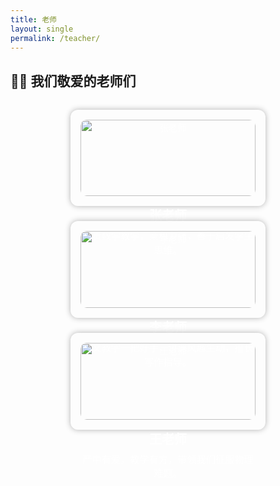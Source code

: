 ```yaml
---
title: 老师
layout: single
permalink: /teacher/
---
```


<style>
.teacher-section {
  display: flex;
  flex-wrap: wrap;
  gap: 1.5rem;
  justify-content: center;
  margin-top: 2rem;
}

.teacher-card {
  background-color: rgba(255, 255, 255, 0.08);
  border-radius: 12px;
  width: 280px;
  padding: 1rem;
  text-align: center;
  box-shadow: 0 0 10px rgba(0,0,0,0.3);
  color: #fff;
  transition: transform 0.3s ease;
}

.teacher-card:hover {
  transform: translateY(-6px);
}

.teacher-card img {
  width: 100%;
  height: auto;
  border-radius: 10px;
  margin-bottom: 1rem;
}

.teacher-name {
  font-size: 1.25rem;
  font-weight: bold;
  margin-bottom: 0.5rem;
}

.teacher-intro {
  font-size: 0.95rem;
  line-height: 1.5;
}
</style>

## 👨‍🏫 我们敬爱的老师们

<div class="teacher-section">

  <div class="teacher-card">
    <img src="https://你的图床链接1.jpg" alt="张老师">
    <div class="teacher-name">张老师</div>
    <div class="teacher-intro">负责数学教学，亲和力强，善于启发学生思维。</div>
  </div>

  <div class="teacher-card">
    <img src="https://你的图床链接2.jpg" alt="李老师">
    <div class="teacher-name">李老师</div>
    <div class="teacher-intro">语文教学一把好手，讲课风趣生动，擅长写作指导。</div>
  </div>

  <div class="teacher-card">
    <img src="https://你的图床链接3.jpg" alt="王老师">
    <div class="teacher-name">王老师</div>
    <div class="teacher-intro">严中有爱，教学有方，带领我们征服物理难题。</div>
  </div>

</div>